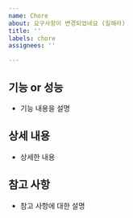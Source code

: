 ```yaml
---
name: Chore
about: 요구사항이 변경되었네요 (일해라)
title: ''
labels: chore
assignees: ''

---
```


## 기능 or 성능

- 기능 내용을 설명

## 상세 내용

- 상세한 내용

## 참고 사항

- 참고 사항에 대한 설명
